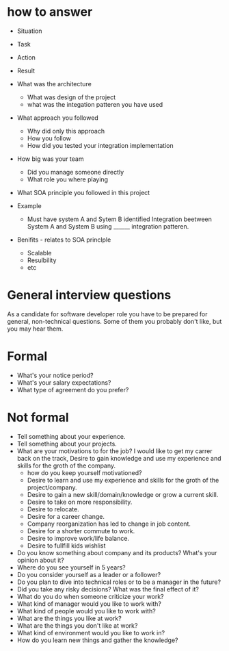# how to answer
* Situation 
* Task
* Action
* Result

* What was the architecture
  * What was design of the project
  * what was the integation patteren you have used

* What approach you followed 
  * Why did only this approach
  * How you follow 
  * How did you tested your integration implementation

* How big was your team
  * Did you manage someone directly
  * What role you where playing
  
* What SOA principle you followed in this project

* Example
  * Must have system A and Sytem B identified
  Integration beetween System A and System B using ______ integration patteren.
  
* Benifits - relates to SOA princlple 
  * Scalable
  * Resulbility 
  * etc

# General interview questions
As a candidate for software developer role you have to be prepared for general, non-technical questions. Some of them you probably don't like, but you may hear them.

# Formal

* What's your notice period?
* What's your salary expectations?
* What type of agreement do you prefer?

# Not formal

* Tell something about your experience.
* Tell something about your projects.
* What are your motivations to for the job?
  I would like to get my carrer back on the track, Desire to gain knowledge and use my experience and skills for the groth of the company.
  * how do you keep yourself motivationed?
  * Desire to learn and use my experience and skills for the groth of the project/company.
  * Desire to gain a new skill/domain/knowledge or grow a current skill.
  * Desire to take on more responsibility.
  * Desire to relocate.
  * Desire for a career change.
  * Company reorganization has led to change in job content.
  * Desire for a shorter commute to work.
  * Desire to improve work/life balance.
  * Desire to fullfill kids wishlist
* Do you know something about company and its products? What's your opinion about it?
* Where do you see yourself in 5 years?
* Do you consider yourself as a leader or a follower?
* Do you plan to dive into technical roles or to be a manager in the future?
* Did you take any risky decisions? What was the final effect of it?
* What do you do when someone criticize your work?
* What kind of manager would you like to work with?
* What kind of people would you like to work with?
* What are the things you like at work?
* What are the things you don't like at work?
* What kind of environment would you like to work in?
* How do you learn new things and gather the knowledge?
